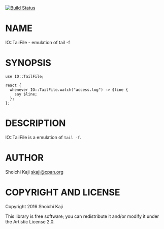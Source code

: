 [![Build Status](https://travis-ci.org/skaji/perl6-tail.svg?branch=master)](https://travis-ci.org/skaji/perl6-tail)

NAME
====

IO::TailFile - emulation of tail -f

SYNOPSIS
========

    use IO::TailFile;

    react {
      whenever IO::TailFile.watch("access.log") -> $line {
        say $line;
      };
    };

DESCRIPTION
===========

IO::TailFile is a emulation of `tail -f`.

AUTHOR
======

Shoichi Kaji <skaji@cpan.org>

COPYRIGHT AND LICENSE
=====================

Copyright 2016 Shoichi Kaji

This library is free software; you can redistribute it and/or modify it under the Artistic License 2.0.
